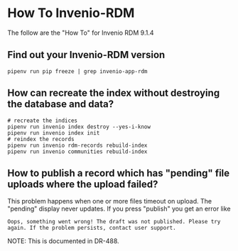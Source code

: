 
How To Invenio-RDM
===================

The follow are the "How To" for Invenio RDM 9.1.4

Find out your Invenio-RDM version
----------------------------------

```
pipenv run pip freeze | grep invenio-app-rdm
```


How can recreate the index without destroying the database and data?
--------------------------------------------------------------------

```
# recreate the indices
pipenv run invenio index destroy --yes-i-know
pipenv run invenio index init
# reindex the records
pipenv run invenio rdm-records rebuild-index
pipenv run invenio communities rebuild-index
```

How to publish a record which has "pending" file uploads where the upload failed?
----------------------------------------------------------------------------------

This problem happens when one or more files timeout on upload. The "pending" display
never updates. If you press "publish" you get an error like

```
Oops, something went wrong! The draft was not published. Please try again. If the problem persists, contact user support.
```

NOTE: This is documented in DR-488.





